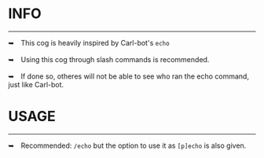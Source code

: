 # INFO
---
➥ This cog is heavily inspired by Carl-bot's `echo`
<br /> <br/>
➥ Using this cog through slash commands is recommended.
<br /> <br/>
➥ If done so, otheres will not be able to see who ran the echo command, just like Carl-bot.

# USAGE
---
➥ Recommended: `/echo` but the option to use it as `[p]echo` is also given.
